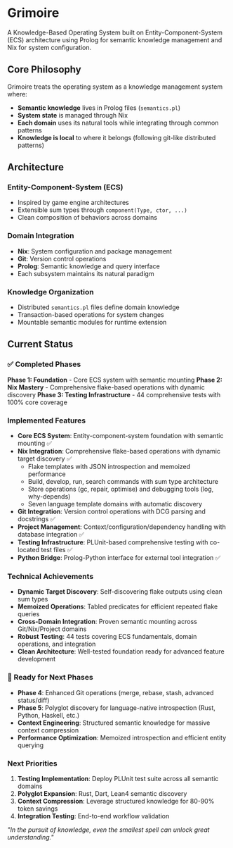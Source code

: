 # Grimoire

A Knowledge-Based Operating System built on Entity-Component-System (ECS) architecture using Prolog for semantic knowledge management and Nix for system configuration.

## Core Philosophy

Grimoire treats the operating system as a knowledge management system where:
- **Semantic knowledge** lives in Prolog files (`semantics.pl`)
- **System state** is managed through Nix
- **Each domain** uses its natural tools while integrating through common patterns
- **Knowledge is local** to where it belongs (following git-like distributed patterns)

## Architecture

### Entity-Component-System (ECS)
- Inspired by game engine architectures
- Extensible sum types through `component(Type, ctor, ...)`
- Clean composition of behaviors across domains

### Domain Integration
- **Nix**: System configuration and package management
- **Git**: Version control operations
- **Prolog**: Semantic knowledge and query interface
- Each subsystem maintains its natural paradigm

### Knowledge Organization
- Distributed `semantics.pl` files define domain knowledge
- Transaction-based operations for system changes
- Mountable semantic modules for runtime extension

## Current Status

### ✅ Completed Phases

**Phase 1: Foundation** - Core ECS system with semantic mounting
**Phase 2: Nix Mastery** - Comprehensive flake-based operations with dynamic discovery
**Phase 3: Testing Infrastructure** - 44 comprehensive tests with 100% core coverage

### Implemented Features
- **Core ECS System**: Entity-component-system foundation with semantic mounting ✅
- **Nix Integration**: Comprehensive flake-based operations with dynamic target discovery ✅
  - Flake templates with JSON introspection and memoized performance
  - Build, develop, run, search commands with sum type architecture
  - Store operations (gc, repair, optimise) and debugging tools (log, why-depends)
  - Seven language template domains with automatic discovery
- **Git Integration**: Version control operations with DCG parsing and docstrings ✅
- **Project Management**: Context/configuration/dependency handling with database integration ✅
- **Testing Infrastructure**: PLUnit-based comprehensive testing with co-located test files ✅
- **Python Bridge**: Prolog-Python interface for external tool integration ✅

### Technical Achievements
- **Dynamic Target Discovery**: Self-discovering flake outputs using clean sum types
- **Memoized Operations**: Tabled predicates for efficient repeated flake queries
- **Cross-Domain Integration**: Proven semantic mounting across Git/Nix/Project domains
- **Robust Testing**: 44 tests covering ECS fundamentals, domain operations, and integration
- **Clean Architecture**: Well-tested foundation ready for advanced feature development

### 🚀 Ready for Next Phases
- **Phase 4**: Enhanced Git operations (merge, rebase, stash, advanced status/diff)
- **Phase 5**: Polyglot discovery for language-native introspection (Rust, Python, Haskell, etc.)
- **Context Engineering**: Structured semantic knowledge for massive context compression
- **Performance Optimization**: Memoized introspection and efficient entity querying

### Next Priorities
1. **Testing Implementation**: Deploy PLUnit test suite across all semantic domains
2. **Polyglot Expansion**: Rust, Dart, Lean4 semantic discovery
3. **Context Compression**: Leverage structured knowledge for 80-90% token savings
4. **Integration Testing**: End-to-end workflow validation

*"In the pursuit of knowledge, even the smallest spell can unlock great understanding."*
